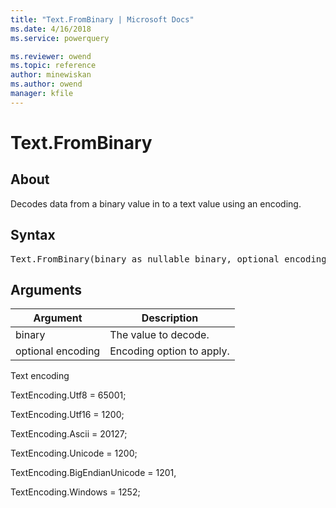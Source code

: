 ```yaml
---
title: "Text.FromBinary | Microsoft Docs"
ms.date: 4/16/2018
ms.service: powerquery

ms.reviewer: owend
ms.topic: reference
author: minewiskan
ms.author: owend
manager: kfile
---
```

# Text.FromBinary

  
## About  
Decodes data from a binary value in to a text value using an encoding.  
  
## Syntax

<pre>
Text.FromBinary(binary as nullable binary, optional encoding as nullable number) as nullable text  
</pre>
  
## Arguments  
  
|Argument|Description|  
|------------|---------------|  
|binary|The value to decode.|  
|optional encoding|Encoding option to apply.|  
  
Text encoding  
  
TextEncoding.Utf8 = 65001;  
  
TextEncoding.Utf16 = 1200;  
  
TextEncoding.Ascii = 20127;  
  
TextEncoding.Unicode = 1200;  
  
TextEncoding.BigEndianUnicode = 1201,  
  
TextEncoding.Windows = 1252;  
  
